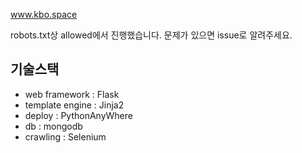 www.kbo.space

robots.txt상 allowed에서 진행했습니다.
문제가 있으면 issue로 알려주세요.

## 기술스택
* web framework : Flask
* template engine : Jinja2
* deploy : PythonAnyWhere
* db : mongodb
* crawling : Selenium
